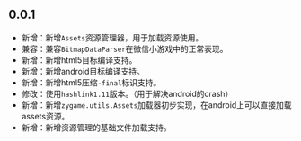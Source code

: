 ## 0.0.1
- 新增：新增`Assets`资源管理器，用于加载资源使用。
- 兼容：兼容`BitmapDataParser`在微信小游戏中的正常表现。
- 新增：新增html5目标编译支持。
- 新增：新增android目标编译支持。
- 新增：新增html5压缩`-final`标识支持。
- 修改：使用`hashlink1.11`版本。（用于解决android的crash）
- 新增：新增`zygame.utils.Assets`加载器初步实现，在android上可以直接加载assets资源。
- 新增：新增资源管理的基础文件加载支持。
